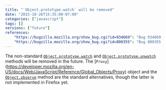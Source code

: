 ```yaml
---
title: "`Object.prototype.watch` will be removed"
date: "2015-10-26T15:35:00-07:00"
categories: ["javascript"]
tags: []
versions: ["future"]
references:
    "https://bugzilla.mozilla.org/show_bug.cgi?id=934669": "Bug 934669 - Deprecate Object.prototype.{,un}watch, and make them warn when used"
    "https://bugzilla.mozilla.org/show_bug.cgi?id=800355": "Bug 800355 - Implement Object.observe"
---
```

The non-standard [`Object.prototype.watch`](https://developer.mozilla.org/en-US/docs/Web/JavaScript/Reference/Global_Objects/Object/watch) and [`Object.prototype.unwatch`](https://developer.mozilla.org/en-US/docs/Web/JavaScript/Reference/Global_Objects/Object/unwatch) methods will be removed in the future. The [`Proxy`] (https://developer.mozilla.org/en-US/docs/Web/JavaScript/Reference/Global_Objects/Proxy) object and the [`Object.observe`](https://developer.mozilla.org/en-US/docs/Web/JavaScript/Reference/Global_Objects/Object/observe) method are the standard alternatives, though the latter is not implemented in Firefox yet.
